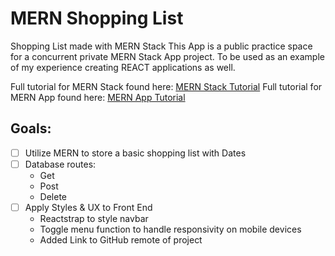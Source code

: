 # MERN Shopping List
 Shopping List made with MERN Stack
 This App is a public practice space for a concurrent private MERN Stack App project. To be used as an example of my experience creating REACT applications as well.
 
Full tutorial for MERN Stack found here: [MERN Stack Tutorial](https://docs.google.com/document/d/1YiHKqsIRbCY2zGwqStbPoMROg_Qnvxu8AXGSZOM2iWE/edit?usp=sharing "MERN Stack")
Full tutorial for MERN App found here: [MERN App Tutorial](https://docs.google.com/document/d/10dgEOVvOxA1CqBDMn7nP0K8sccquwdE9XemleW5u5XA/edit?usp=sharing "MERN App")
 
## Goals:
- [ ] Utilize MERN to store a basic shopping list with Dates
- [ ] Database routes:
  - Get
  - Post
  - Delete
- [ ] Apply Styles & UX to Front End
  - Reactstrap to style navbar
  - Toggle menu function to handle responsivity on mobile devices
  - Added Link to GitHub remote of project
